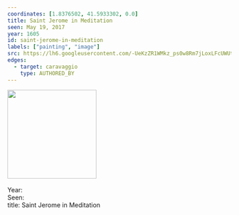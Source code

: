 ```yaml
---
coordinates: [1.8376502, 41.5933302, 0.0]
title: Saint Jerome in Meditation
seen: May 19, 2017
year: 1605
id: saint-jerome-in-meditation
labels: ["painting", "image"]
src: https://lh6.googleusercontent.com/-UeKzZR1WMkz_ps0w8Rm7jLoxLFcUWUtt182On7jMBPqBj35WRqyQqpI0lXHwQGCldbcyV9BYYt7jbRfYmi-ZnVwcy2g4KdAwRFsDUYOQI95Y0lqZWg15gyav3z81H8-
edges:
  - target: caravaggio
    type: AUTHORED_BY
---
```


<img src="https://lh6.googleusercontent.com/-UeKzZR1WMkz_ps0w8Rm7jLoxLFcUWUtt182On7jMBPqBj35WRqyQqpI0lXHwQGCldbcyV9BYYt7jbRfYmi-ZnVwcy2g4KdAwRFsDUYOQI95Y0lqZWg15gyav3z81H8-" height="200" width="auto" /><br><br>Year: <br>Seen: <br>title: Saint Jerome in Meditation